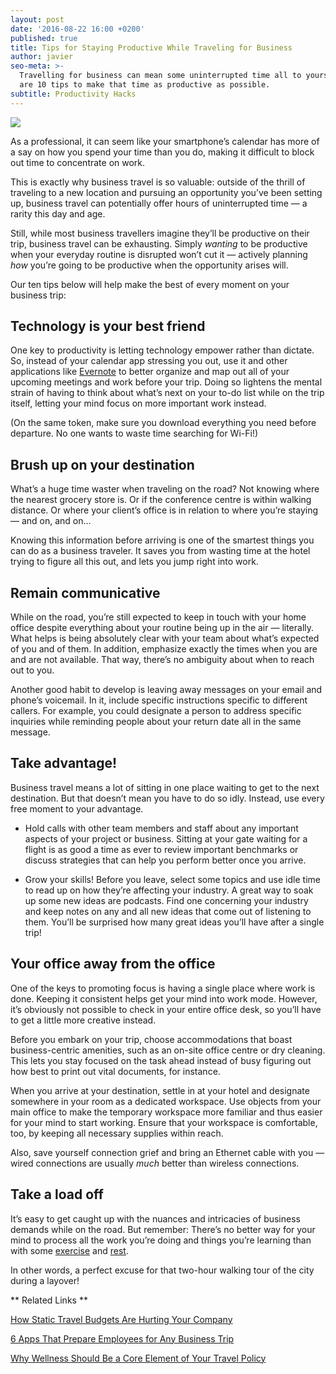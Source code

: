 ```yaml
---
layout: post
date: '2016-08-22 16:00 +0200'
published: true
title: Tips for Staying Productive While Traveling for Business
author: javier
seo-meta: >-
  Travelling for business can mean some uninterrupted time all to yourself. Here
  are 10 tips to make that time as productive as possible.
subtitle: Productivity Hacks
---
```

![]({{site.baseurl}}/blog-media/Business%20travel.png)

As a professional, it can seem like your smartphone’s calendar has more of a say on how you spend your time than you do, making it difficult to block out time to concentrate on work. 

This is exactly why business travel is so valuable: outside of the thrill of traveling to a new location and pursuing an opportunity you’ve been setting up, business travel can potentially offer hours of uninterrupted time — a rarity this day and age.

Still, while most business travellers imagine they’ll be productive on their trip, business travel can be exhausting. Simply _wanting_ to be productive when your everyday routine is disrupted won’t cut it — actively planning _how_ you’re going to be productive when the opportunity arises will. 

Our ten tips below will help make the best of every moment on your business trip: 

## Technology is your best friend ##

One key to productivity is letting technology empower rather than dictate. So, instead of your calendar app stressing you out, use it and other applications like [Evernote](https://evernote.com/) to better organize and map out all of your upcoming meetings and work before your trip. Doing so lightens the mental strain of having to think about what’s next on your to-do list while on the trip itself, letting your mind focus on more important work instead. 

(On the same token, make sure you download everything you need before departure. No one wants to waste time searching for Wi-Fi!)

## Brush up on your destination ##

What’s a huge time waster when traveling on the road? Not knowing where the nearest grocery store is. Or if the conference centre is within walking distance. Or where your client’s office is in relation to where you’re staying — and on, and on…

Knowing this information before arriving is one of the smartest things you can do as a business traveler. It saves you from wasting time at the hotel trying to figure all this out, and lets you jump right into work. 

## Remain communicative ##

While on the road, you’re still expected to keep in touch with your home office despite everything about your routine being up in the air — literally. What helps is being absolutely clear with your team about what’s expected of you and of them. In addition, emphasize exactly the times when you are and are not available. That way, there’s no ambiguity about when to reach out to you. 

Another good habit to develop is leaving away messages on your email and phone’s voicemail. In it, include specific instructions specific to different callers. For example, you could designate a person to address specific inquiries while reminding people about your return date all in the same message. 

## Take advantage! ##

Business travel means a lot of sitting in one place waiting to get to the next destination. But that doesn’t mean you have to do so idly. Instead, use every free moment to your advantage.

- Hold calls with other team members and staff about any important aspects of your project or business. Sitting at your gate waiting for a flight is as good a time as ever to review important benchmarks or discuss strategies that can help you perform better once you arrive. 

- Grow your skills! Before you leave, select some topics and use idle time to read up on how they’re affecting your industry. A great way to soak up some new ideas are podcasts. Find one concerning your industry and keep notes on any and all new ideas that come out of listening to them. You’ll be surprised how many great ideas you’ll have after a single trip!

## Your office away from the office ##

One of the keys to promoting focus is having a single place where work is done. Keeping it consistent helps get your mind into work mode. However, it’s obviously not possible to check in your entire office desk, so you’ll have to get a little more creative instead. 

Before you embark on your trip, choose accommodations that boast business-centric amenities, such as an on-site office centre or dry cleaning. This lets you stay focused on the task ahead instead of busy figuring out how best to print out vital documents, for instance. 

When you arrive at your destination, settle in at your hotel and designate somewhere in your room as a dedicated workspace. Use objects from your main office to make the temporary workspace more familiar and thus easier for your mind to start working. Ensure that your workspace is comfortable, too, by keeping all necessary supplies within reach. 

Also, save yourself connection grief and bring an Ethernet cable with you — wired connections are usually _much_ better than wireless connections. 

## Take a load off ##

It’s easy to get caught up with the nuances and intricacies of business demands while on the road. But remember: There’s no better way for your mind to process all the work you’re doing and things you’re learning than with some [exercise](https://www.sciencedaily.com/releases/2016/06/160616140717.htm) and [rest](https://www.sciencedaily.com/releases/2016/06/160616140717.htm). 

In other words, a perfect excuse for that two-hour walking tour of the city during a layover!



** Related Links **

[How Static Travel Budgets Are Hurting Your Company](http://travelperk.com/blog/how-static-travel-budgets-are-hurting-your-company/)

[6 Apps That Prepare Employees for Any Business Trip](http://travelperk.com/blog/6-apps-that-prepare-employees-for-any-business-trip-while-cutting-costs/)

[Why Wellness Should Be a Core Element of Your Travel Policy](http://travelperk.com/blog/why-wellness-should-be-a-core-element-of-your-travel-policy/)



<!-- Start of Leadin Embed -->
  <script type="text/javascript" src="//js.leadin.com/js/v1/2471398.js" id="LeadinEmbed-2471398" crossorigin="use-credentials" async defer></script>
<!-- End of Leadin Embed -->

